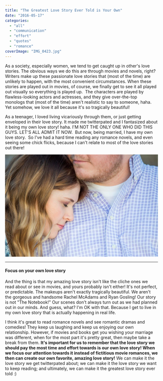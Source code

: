 ```yaml
---
title: "The Greatest Love Story Ever Told is Your Own"
date: "2016-05-17"
categories: 
  - "all"
  - "communication"
  - "effort"
  - "quotes"
  - "romance"
coverImage: "IMG_0423.jpg"
---
```


As a society, especially women, we tend to get caught up in other's love stories. The obvious ways we do this are through movies and novels, right? Writers make up these passionate love stories that (most of the time) are unlikely to happen, with the most convenient circumstances. When these stories are played out in movies, of course, we finally get to see it all played out visually so everything is played up.  The characters are played by flawless-looking actors and actresses, and they give over-the-top monologs that (most of the time) aren't realistic to say to someone, haha. Yet somehow, we love it all because it's so tragically beautiful!

As a teenager, I loved living vicariously through them, or just getting enveloped in their love story. It made me twitterpated and I fantasized about it being my own love story! haha. I'M NOT THE ONLY ONE WHO DID THIS GUYS. LET'S ALL ADMIT IT NOW.  But now, being married, I have my own love story.  So I've had a hard time reading any romance novels, and even seeing some chick flicks, because I can't relate to most of the love stories out there!

![greatest love story, romantic novels, not relating to romantic novels, fantasizing about romantic novels, fantasizing over romantic movies, romantic movies aren't real, focus on your own love story, the greatest love story ever told is your own, marriage advice, marriage quotes, marriage specialist, married life, newlywed life, newlywed advice](images/IMG_0067.jpg)

* * *

#### Focus on your own love story

And the thing is that my amazing love story isn't like the cliche ones we read about or see in movies, and yours probably isn't either! It's not perfect, or predictable. The makeups aren't exactly tragically beautiful. We aren't the gorgeous and handsome Rachel McAdams and Ryan Gosling! Our story is not "The Notebook!" Our scenes don't always turn out as we had planned out in our minds. And guess, what? I'm OK with that. Because I get to live in my own love story that is actually happening in real life.

I think it's great to read romance novels and see romantic dramas and comedies! They keep us laughing and keep us enjoying our own relationship. However, if movies and books get you wishing your marriage was different, when for the most part it's pretty great, then maybe take a break from them. **It's important for us to remember that the love story we should pay the most time and effort towards is our own love story! When we focus our attention towards it instead of fictitious movie romances, we then can create our own favorite, amazing love story!** We can make it the love story we get twitterpated about; we can make it the love story we want to keep reading; and ultimately, we can make it the greatest love story ever told :)
